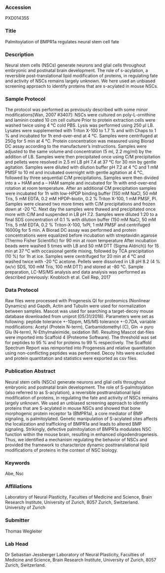 ### Accession
PXD014355

### Title
Palmitoylation of BMPR1a regulates neural stem cell fate

### Description
Neural stem cells (NSCs) generate neurons and glial cells throughout embryonic and postnatal brain development. The role of s-acylation, a reversible post-translational lipid modification of proteins, in regulating fate and activity of NSCs remains largely unknown. We here used an unbiased screening approach to identify proteins that are s-acylated in mouse NSCs.

### Sample Protocol
The protocol was performed as previously described with some minor modifications[Wan, 2007 #3407]: NSCs were cultured on poly-L-ornithine and laminin  coated 10 cm cell culture Prior to protein extraction cells were washed twice using 4 °C cold PBS. Lysis was performed using 250 μl LB. Lysates were supplemented with Triton X-100 to 1.7 % and with Chaps to 1 % and incubated for 1h end-over-end at 4 °C. Samples were centrifuged at 250g for 5 min at 4 °C. Protein concentration was measured using Biorad DC assay according to the manufacturer’s instructions. Samples were adjusted to the same volume and concentration (5 ml, 2.2 mg/ml) by the addition of LB. Samples were then precipitated once using C/M precipitation and pellets were resolved in 2.5 ml LB pH 7.4 at 37 °C for 30 min by gentle agitation. Samples were diluted with dilution buffer pH 7.2 at 4 °C and 1 mM PMSF to 10 ml and incubated overnight with gentle agitation at 4 °C, followed by three sequential C/M precipitations. Samples were then divided into a + HAM  and a – HAM sample and incubated for 1h with end-over-end rotation at room temperature. After an additional CM precipitation samples were incubated for 1h with low-HPDP binding buffer (150 mM NaCl, 50 mM Tris, 5 mM EDTA, 0.2 mM HPDP–biotin, 0.2 % Triton X-100, 1 mM PMSF, PI. Samples were cleaned two more times with C/M precipitations and frozen down at -20 °C. Next day the samples were thawed and precipitated once more with C/M and suspended in LB pH 7.2. Samples were diluted 1:20 to a final SDS concentration of 0.1 % with dilution buffer (150 mM NaCl, 50 mM Tris, 5 mM EDTA, 0.2 % Triton-X-100, 1xPI, 1 mM PMSF and centrifuged 16000g for 5 min. A Biorad DC assay was performed and protein concentrations were equalized before incubation with streptavidin agarose (Thermo Fisher Scientific) for 90 min at room temperature After incubation beads were washed 5 times with LB  and 50 mM DTT (Sigma Aldrich)) for 15 min at 37 °C with occasional gentle mixing, followed by TCA precipitation (10 %) for 1h at ice. Samples were centrifuged for 20 min at 4 °C and washed twice with -20 °C acetone. Pellets were dissolved in LB pH 8.2 (4 % (w/v) SDS, 100 mM Tris, 100 mM DTT) and stored at -80 °C. Sample preparation, LC-MS/MS analysis and data analysis was performed as described previously: Knobloch et al.  Cell Rep, 2017

### Data Protocol
Raw files were processed with Progenesis QI for proteomics (Nonlinear Dynamics) and Gapdh, Actin and Tubulin were used for normalization between samples. Mascot was used for searching a target-decoy mouse database downloaded from uniprot (05/31/2018). Parameters were set as following: peptide tolerance +-10ppm, MS/MS tolerance +-0.7DA, variable modifications: Acetyl (Protein N-term), Carbamidomethyl (C), Gln → pyro Glu (N-term), N-Ethylmaleimide, oxidation (M). Resulting Mascot dat-files were imported into Scaffold 4 (Proteome Software). The threshold was set for peptides to 95 % and for proteins to 99 % respectively. The Scaffold Spectrum Report was reimported into Progenesis and relative quantitation using non-conflicting peptides was performed. Decoy hits were excluded and protein quantitation and statistics were exported as csv files.

### Publication Abstract
Neural stem cells (NSCs) generate neurons and glial cells throughout embryonic and postnatal brain development. The role of S-palmitoylation (also referred to as S-acylation), a reversible posttranslational lipid modification of proteins, in regulating the fate and activity of NSCs remains largely unknown. We used an unbiased screening approach to identify proteins that are S-acylated in mouse NSCs and showed that bone morphogenic protein receptor 1a (BMPR1a), a core mediator of BMP signaling, is palmitoylated. Genetic manipulation of S-acylated sites affects the localization and trafficking of BMPR1a and leads to altered BMP signaling. Strikingly, defective palmitoylation of BMPR1a modulates NSC function within the mouse brain, resulting in enhanced oligodendrogenesis. Thus, we identified a mechanism regulating the behavior of NSCs and provided the framework to characterize dynamic posttranslational lipid modifications of proteins in the context of NSC biology.

### Keywords
Abe, Nsc

### Affiliations
Laboratory of Neural Plasticity, Faculties of Medicine and Science, Brain Research Institute, University of Zurich, 8057 Zurich, Switzerland.
University of Zurich

### Submitter
Thomas Wegleiter

### Lab Head
Dr Sebastian Jessberger
Laboratory of Neural Plasticity, Faculties of Medicine and Science, Brain Research Institute, University of Zurich, 8057 Zurich, Switzerland.


